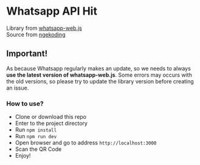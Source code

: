 # Whatsapp API Hit

Library from <a href="https://github.com/pedroslopez/whatsapp-web.js">whatsapp-web.js</a> <br>
Source from <a href="https://github.com/ngekoding/whatsapp-api-tutorial">ngekoding</a>
## Important!

As because Whatsapp regularly makes an update, so we needs to always **use the latest version of whatsapp-web.js**. Some errors may occurs with the old versions, so please try to update the library version before creating an issue.

### How to use?

- Clone or download this repo
- Enter to the project directory
- Run `npm install`
- Run `npm run dev`
- Open browser and go to address `http://localhost:3000`
- Scan the QR Code
- Enjoy!
